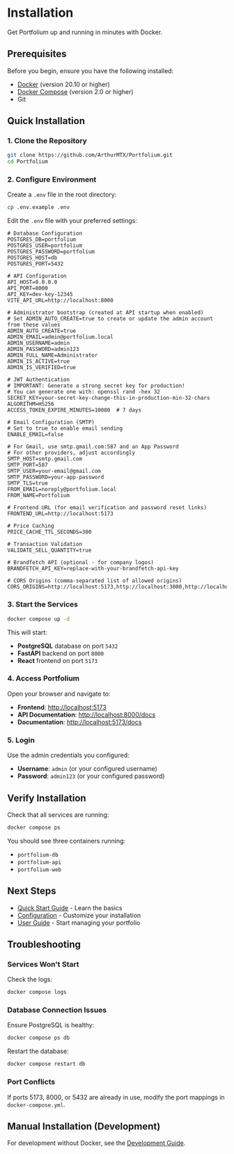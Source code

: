 # Installation

Get Portfolium up and running in minutes with Docker.

## Prerequisites

Before you begin, ensure you have the following installed:

- [Docker](https://docs.docker.com/get-docker/) (version 20.10 or higher)
- [Docker Compose](https://docs.docker.com/compose/install/) (version 2.0 or higher)
- Git

## Quick Installation

### 1. Clone the Repository

```bash
git clone https://github.com/ArthurMTX/Portfolium.git
cd Portfolium
```

### 2. Configure Environment

Create a `.env` file in the root directory:

```bash
cp .env.example .env
```

Edit the `.env` file with your preferred settings:

```env
# Database Configuration
POSTGRES_DB=portfolium
POSTGRES_USER=portfolium
POSTGRES_PASSWORD=portfolium
POSTGRES_HOST=db
POSTGRES_PORT=5432

# API Configuration
API_HOST=0.0.0.0
API_PORT=8000
API_KEY=dev-key-12345
VITE_API_URL=http://localhost:8000

# Administrator bootstrap (created at API startup when enabled)
# Set ADMIN_AUTO_CREATE=true to create or update the admin account from these values
ADMIN_AUTO_CREATE=true
ADMIN_EMAIL=admin@portfolium.local
ADMIN_USERNAME=admin
ADMIN_PASSWORD=admin123
ADMIN_FULL_NAME=Administrator
ADMIN_IS_ACTIVE=true
ADMIN_IS_VERIFIED=true

# JWT Authentication
# IMPORTANT: Generate a strong secret key for production!
# You can generate one with: openssl rand -hex 32
SECRET_KEY=your-secret-key-change-this-in-production-min-32-chars
ALGORITHM=HS256
ACCESS_TOKEN_EXPIRE_MINUTES=10080  # 7 days

# Email Configuration (SMTP)
# Set to true to enable email sending
ENABLE_EMAIL=false

# For Gmail, use smtp.gmail.com:587 and an App Password
# For other providers, adjust accordingly
SMTP_HOST=smtp.gmail.com
SMTP_PORT=587
SMTP_USER=your-email@gmail.com
SMTP_PASSWORD=your-app-password
SMTP_TLS=true
FROM_EMAIL=noreply@portfolium.local
FROM_NAME=Portfolium

# Frontend URL (for email verification and password reset links)
FRONTEND_URL=http://localhost:5173

# Price Caching
PRICE_CACHE_TTL_SECONDS=300

# Transaction Validation
VALIDATE_SELL_QUANTITY=true

# Brandfetch API (optional - for company logos)
BRANDFETCH_API_KEY=replace-with-your-brandfetch-api-key

# CORS Origins (comma-separated list of allowed origins)
CORS_ORIGINS=http://localhost:5173,http://localhost:3000,http://localhost:8080
```

### 3. Start the Services

```bash
docker compose up -d
```

This will start:

- **PostgreSQL** database on port `5432`
- **FastAPI** backend on port `8000`
- **React** frontend on port `5173`

### 4. Access Portfolium

Open your browser and navigate to:

- **Frontend**: [http://localhost:5173](http://localhost:5173)
- **API Documentation**: [http://localhost:8000/docs](http://localhost:8000/docs)
- **Documentation**: [http://localhost:5173/docs](http://localhost:5173/docs)

### 5. Login

Use the admin credentials you configured:

- **Username**: `admin` (or your configured username)
- **Password**: `admin123` (or your configured password)

## Verify Installation

Check that all services are running:

```bash
docker compose ps
```

You should see three containers running:

- `portfolium-db`
- `portfolium-api`
- `portfolium-web`

## Next Steps

- [Quick Start Guide](quick-start.md) - Learn the basics
- [Configuration](configuration.md) - Customize your installation
- [User Guide](../user-guide/portfolios.md) - Start managing your portfolio

## Troubleshooting

### Services Won't Start

Check the logs:

```bash
docker compose logs
```

### Database Connection Issues

Ensure PostgreSQL is healthy:

```bash
docker compose ps db
```

Restart the database:

```bash
docker compose restart db
```

### Port Conflicts

If ports 5173, 8000, or 5432 are already in use, modify the port mappings in `docker-compose.yml`.

## Manual Installation (Development)

For development without Docker, see the [Development Guide](../development/architecture.md).
